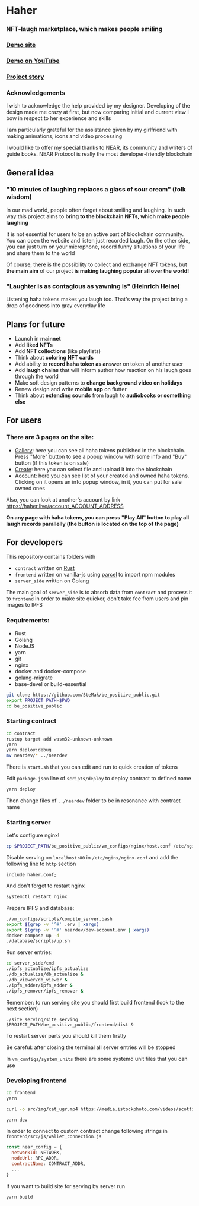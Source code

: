 # Haher
### NFT-laugh marketplace, which makes people smiling

### [Demo site](https://haher.live)

### [Demo on YouTube](https://www.youtube.com/watch?v=-xXLl_gw6C8)

### [Project story](https://github.com/SteMak/be_positive_public/blob/master/PROJECT_STORY.md)

### Acknowledgements
I wish to acknowledge the help provided by my designer. Developing of the design made me crazy at first, but now comparing initial and current view I bow in respect to her experience and skills

I am particularly grateful for the assistance given by my girlfriend with making animations, icons and video processing

I would like to offer my special thanks to NEAR, its community and writers of guide books. NEAR Protocol is really the most developer-friendly blockchain


## General idea
### "10 minutes of laughing replaces a glass of sour cream" (folk wisdom)
In our mad world, people often forget about smiling and laughing. In such way this project aims to **bring to the blockchain NFTs, which make people laughing**

It is not essential for users to be an active part of blockchain community. You can open the website and listen just recorded laugh.
On the other side, you can just turn on your microphone, record funny situations of your life and share them to the world

Of course, there is the possibility to collect and exchange NFT tokens, but **the main aim** of our project **is making laughing popular all over the world!**

### "Laughter is as contagious as yawning is" (Heinrich Heine)
Listening haha tokens makes you laugh too. That's way the project bring a drop of goodness into gray everyday life


## Plans for future
- Launch in **mainnet**
- Add **liked NFTs**
- Add **NFT collections** (like playlists)
- Think about **coloring NFT cards**
- Add ability to **record haha token as answer** on token of another user
- Add **laugh chains** that will inform author how reaction on his laugh goes through the world
- Make soft design patterns to **change background video on holidays**
- Renew design and write **mobile app** on flutter
- Think about **extending sounds** from laugh to **audiobooks or something else**


## For users
### There are 3 pages on the site:
- [Gallery](https://haher.live): here you can see all haha tokens published in the blockchain. Press "More" button to see a popup window with some info and "Buy" button (if this token is on sale)
- [Create](https://haher.live/new): here you can select file and upload it into the blockchain
- [Account](https://haher.live/account): here you can see list of your created and owned haha tokens. Clicking on it opens an info popup window, in it, you can put for sale owned ones

Also, you can look at another's account by link https://haher.live/account_ACCOUNT_ADDRESS

**On any page with haha tokens, you can press "Play All" button to play all laugh records parallelly (the button is located on the top of the page)**


## For developers
This repository contains folders with 
- `contract` written on [Rust](https://docs.rs/near-sdk)
- `frontend` written on vanilla-js using [parcel](https://parceljs.org) to import npm modules
- `server_side` written on Golang

The main goal of `server_side` is to absorb data from `contract` and process it to `frontend` in order to make site quicker, don't take fee from users and pin images to IPFS

### Requirements:
- Rust
- Golang
- NodeJS
- yarn
- git
- nginx
- docker and docker-compose
- golang-migrate
- base-devel or build-essential

```sh
git clone https://github.com/SteMak/be_positive_public.git
export PROJECT_PATH=$PWD
cd be_positive_public
```

### Starting contract
```sh
cd contract
rustup target add wasm32-unknown-unknown
yarn
yarn deploy:debug
mv neardev/* ../neardev
```

There is `start.sh` that you can edit and run to quick creation of tokens

Edit `package.json` line of `scripts/deploy` to deploy contract to defined name
```sh
yarn deploy
```
Then change files of `../neardev` folder to be in resonance with contract name

### Starting server
Let's configure nginx!
```sh
cp $PROJECT_PATH/be_positive_public/vm_configs/nginx/host.conf /etc/nginx/haher.conf
```
Disable serving on `localhost:80` in `/etc/nginx/nginx.conf` and add the following line to `http` section
```nginx
include haher.conf;
```
And don't forget to restart nginx
```sh
systemctl restart nginx
```

Prepare IPFS and database:
```sh
./vm_configs/scripts/compile_server.bash
export $(grep -v '^#' .env | xargs)
export $(grep -v '^#' neardev/dev-account.env | xargs)
docker-compose up -d
./database/scripts/up.sh
```

Run server entries:
```sh
cd server_side/cmd
./ipfs_actualize/ipfs_actualize
./db_actualize/db_actualize &
./db_viewer/db_viewer &
./ipfs_adder/ipfs_adder &
./ipfs_remover/ipfs_remover &
```

Remember: to run serving site you should first build frontend (look to the next section)
```
./site_serving/site_serving $PROJECT_PATH/be_positive_public/frontend/dist &
```

To restart server parts you should kill them firstly

Be careful: after closing the terminal all server entries will be stopped

In `vm_configs/system_units` there are some systemd unit files that you can use

### Developing frontend
```sh
cd frontend
yarn

curl -o src/img/cat_ugr.mp4 https://media.istockphoto.com/videos/scottish-fold-cat-video-id687156136

yarn dev
```

In order to connect to custom contract change following strings in `frontend/src/js/wallet_connection.js`
```js
const near_config = {
  networkId: NETWORK,
  nodeUrl: RPC_ADDR,
  contractName: CONTRACT_ADDR,
  ...
}
```

If you want to build site for serving by server run
```sh
yarn build
```
